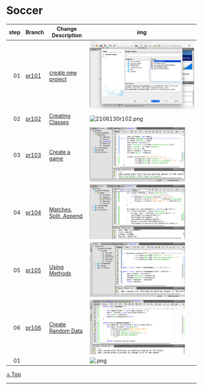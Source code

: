 Soccer
===
[top]: topOfThePage

| step | Branch | Change Description | img |
| ---: | --- | --- | --- |
| 01 | 	[pr101](	https://github.com/alvintwng/steps/tree/pr101/Practice1 )| 	[create new project](	https://github.com/alvintwng/steps/commit/049ae569123e914c65300fc557218cc3d715406b)| 	<img src="img/210612pr101.png" alt="210612pr101.png" height=“144”> |
| 02 | 	[pr102](	https://github.com/alvintwng/steps/tree/pr102/Practice1)| 	[Creating Classes](	https://github.com/alvintwng/steps/commit/a6fb11c98ecd51ae125feb115aff993ff6083cad )| 	<img src="img/2106130r102.png" alt="2106130r102.png" height="144"> |
| 03 | 	[pr103](	https://github.com/alvintwng/steps/tree/pr103/Practice1)| 	[Create a game	](	https://github.com/alvintwng/steps/commit/267a8d26d33ba4869047b983f1e26dff93510682)| 	<img src="img/210614pr103.png" alt="210614pr103.png" height="144"> |
| 04 | 	[pr104](	https://github.com/alvintwng/steps/tree/pr104/Practice1)| 	[Matches, Split, Append](	https://github.com/alvintwng/steps/commit/1f26b476594094a189aeb239f5d23f2baf1a5fea)| 	<img src="img/210614pr104.png" alt="210614pr104.png" height="144"> |
| 05 | 	[pr105](	https://github.com/alvintwng/steps/tree/pr105/Practice1)| 	[Using Methods](	https://github.com/alvintwng/steps/commit/913166b7c21e755afe21a3c033f4fac2c07a0adc)| 	<img src="img/210614pr105.png" alt="210614pr105.png" height="144"> |
| 06 | 	[pr106](	https://github.com/alvintwng/steps/tree/pr106/Practice1)| 	[Create Random Data](	https://github.com/alvintwng/steps/commit/1a98f0ce60e4c0a3782e994dfc41088588c780f9)| 	<img src="img/210614pr106.png" alt="210614pr106.png" height="144"> |
| 01 | 	[	](	)| 	[	](	)| 	<img src="img/	.png" alt="	.png" height="144"> |

[:top: Top](#top)

---
